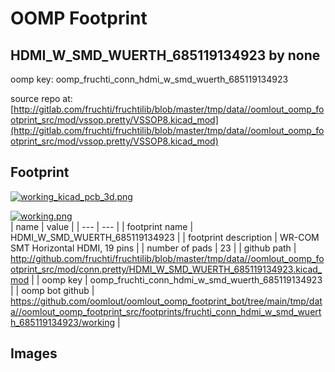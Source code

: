 # OOMP Footprint  
## HDMI_W_SMD_WUERTH_685119134923  by none  
  
oomp key: oomp_fruchti_conn_hdmi_w_smd_wuerth_685119134923  
  
source repo at: [http://gitlab.com/fruchti/fruchtilib/blob/master/tmp/data//oomlout_oomp_footprint_src/mod/vssop.pretty/VSSOP8.kicad_mod](http://gitlab.com/fruchti/fruchtilib/blob/master/tmp/data//oomlout_oomp_footprint_src/mod/vssop.pretty/VSSOP8.kicad_mod)  
## Footprint  
  
[![working_kicad_pcb_3d.png](working_kicad_pcb_3d_600.png)](working_kicad_pcb_3d.png)  
  
[![working.png](working_600.png)](working.png)  
| name | value | 
| --- | --- | 
| footprint name | HDMI_W_SMD_WUERTH_685119134923 | 
| footprint description | WR-COM SMT Horizontal HDMI, 19 pins | 
| number of pads | 23 | 
| github path | http://github.com/fruchti/fruchtilib/blob/master/tmp/data//oomlout_oomp_footprint_src/mod/conn.pretty/HDMI_W_SMD_WUERTH_685119134923.kicad_mod | 
| oomp key | oomp_fruchti_conn_hdmi_w_smd_wuerth_685119134923 | 
| oomp bot github | https://github.com/oomlout/oomlout_oomp_footprint_bot/tree/main/tmp/data//oomlout_oomp_footprint_src/footprints/fruchti_conn_hdmi_w_smd_wuerth_685119134923/working | 
## Images  
